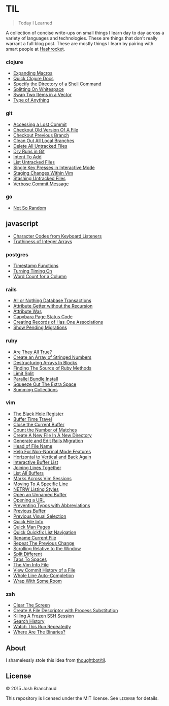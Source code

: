 # TIL

> Today I Learned

A collection of concise write-ups on small things I learn day to day across a
variety of languages and technologies. These are things that don't really
warrant a full blog post. These are mostly things I learn by pairing with
smart people at [Hashrocket](http://hashrocket.com/).

### clojure

- [Expanding Macros](clojure/expanding-macros.md)
- [Quick Clojure Docs](clojure/quick-clojure-docs.md)
- [Specify the Directory of a Shell Command](clojure/specify-the-directory-of-a-shell-command.md)
- [Splitting On Whitespace](clojure/splitting-on-whitespace.md)
- [Swap Two Items in a Vector](clojure/swap-two-items-in-a-vector.md)
- [Type of Anything](clojure/type-of-anything.md)

### git

- [Accessing a Lost Commit](git/accessing-a-lost-commit.md)
- [Checkout Old Version Of A File](git/checkout-old-version-of-a-file.md)
- [Checkout Previous Branch](git/checkout-previous-branch.md)
- [Clean Out All Local Branches](git/clean-out-all-local-branches.md)
- [Delete All Untracked Files](git/delete-all-untracked-files.md)
- [Dry Runs in Git](git/dry-runs-in-git.md)
- [Intent To Add](git/intent-to-add.md)
- [List Untracked Files](git/list-untracked-files.md)
- [Single Key Presses in Interactive Mode](git/single-key-presses-in-interactive-mode.md)
- [Staging Changes Within Vim](git/staging-changes-within-vim.md) 
- [Stashing Untracked Files](git/stashing-untracked-files.md)
- [Verbose Commit Message](git/verbose-commit-message.md)

### go

- [Not So Random](go/not-so-random.md)

## javascript

- [Character Codes from Keyboard Listeners](javascript/character-codes-from-keyboard-listeners.md)
- [Truthiness of Integer Arrays](javascript/truthiness-of-integer-arrays.md)

### postgres

- [Timestamp Functions](postgres/timestamp-functions.md)
- [Turning Timing On](postgres/turning-timing-on.md)
- [Word Count for a Column](postgres/word-count-for-a-column.md)

### rails

- [All or Nothing Database Transactions](rails/all-or-nothing-database-transactions.md)
- [Attribute Getter without the Recursion](rails/attribute-getter-without-the-recursion.md)
- [Attribute Was](rails/attribute-was.md)
- [Capybara Page Status Code](rails/capybara-page-status-code.md)
- [Creating Records of Has_One Associations](rails/creating-records-of-has-one-associations.md)
- [Show Pending Migrations](rails/show-pending-migrations.md)

### ruby

- [Are They All True?](ruby/are-they-all-true.md)
- [Create an Array of Stringed Numbers](ruby/create-an-array-of-stringed-numbers.md)
- [Destructuring Arrays In Blocks](ruby/destructuring-arrays-in-blocks.md)
- [Finding The Source of Ruby Methods](ruby/finding-the-source-of-ruby-methods.md)
- [Limit Split](ruby/limit-split.md)
- [Parallel Bundle Install](ruby/parallel-bundle-install.md)
- [Squeeze Out The Extra Space](ruby/squeeze-out-the-extra-space.md)
- [Summing Collections](ruby/summing-collections.md)

### vim

- [The Black Hole Register](vim/the-black-hole-register.md)
- [Buffer Time Travel](vim/buffer-time-travel.md)
- [Close the Current Buffer](vim/close-the-current-buffer.md)
- [Count the Number of Matches](vim/count-the-number-of-matches.md)
- [Create A New File In A New Directory](vim/create-a-new-file-in-a-new-directory.md)
- [Generate and Edit Rails Migration](vim/generate-and-edit-rails-migration.md)
- [Head of File Name](vim/head-of-file-name.md)
- [Help For Non-Normal Mode Features](vim/help-for-non-normal-mode-features.md)
- [Horizontal to Vertical and Back Again](vim/horizontal-to-vertical-and-back-again.md)
- [Interactive Buffer List](vim/interactive-buffer-list.md)
- [Joining Lines Together](vim/joining-lines-together.md)
- [List All Buffers](vim/list-all-buffers.md)
- [Marks Across Vim Sessions](vim/marks-across-vim-sessions.md)
- [Moving To A Specific Line](vim/moving-to-a-specific-line.md)
- [NETRW Listing Styles](vim/netrw-listing-styles.md)
- [Open an Unnamed Buffer](vim/open-an-unnamed-buffer.md)
- [Opening a URL](vim/opening-a-url.md)
- [Preventing Typos with Abbreviations](vim/preventing-typos-with-abbreviations.md)
- [Previous Buffer](vim/previous-buffer.md)
- [Previous Visual Selection](vim/previous-visual-selection.md)
- [Quick File Info](vim/quick-file-info.md)
- [Quick Man Pages](vim/quick-man-pages.md)
- [Quick Quickfix List Navigation](vim/quick-quickfix-list-navigation.md)
- [Rename Current File](vim/rename-current-file.md)
- [Repeat The Previous Change](vim/repeat-the-previous-change.md)
- [Scrolling Relative to the Window](vim/scrolling-relative-to-the-window.md)
- [Split Different](vim/split-different.md)
- [Tabs To Spaces](vim/tabs-to-spaces.md)
- [The Vim Info File](vim/the-vim-info-file.md)
- [View Commit History of a File](vim/view-commit-history-of-a-file.md)
- [Whole Line Auto-Completion](vim/whole-line-auto-completion.md)
- [Wrap With Some Room](vim/wrap-with-some-room.md)

### zsh

- [Clear The Screen](zsh/clear-the-screen.md)
- [Create A File Descriptor with Process Substitution](zsh/create-a-file-descriptor-with-process-substitution.md)
- [Killing A Frozen SSH Session](zsh/killing-a-frozen-ssh-session.md)
- [Search History](zsh/search-history.md)
- [Watch This Run Repeatedly](zsh/watch-this-run-repeatedly.md)
- [Where Are The Binaries?](zsh/where-are-the-binaries.md)

## About

I shamelessly stole this idea from
[thoughtbot/til](https://github.com/thoughtbot/til).

## License

&copy; 2015 Josh Branchaud

This repository is licensed under the MIT license. See `LICENSE` for
details.
